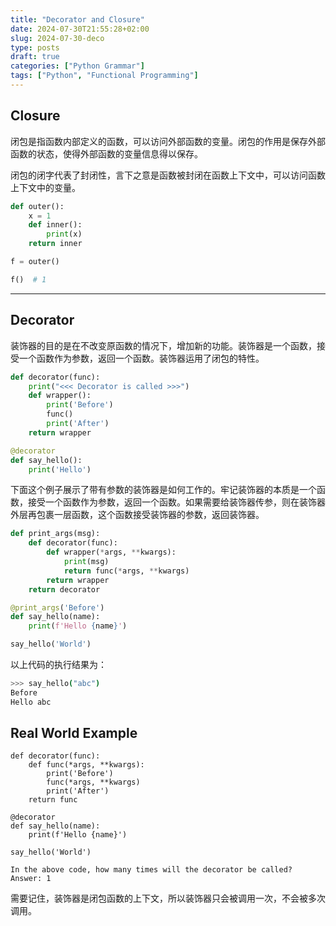 ```yaml
---
title: "Decorator and Closure"
date: 2024-07-30T21:55:28+02:00
slug: 2024-07-30-deco
type: posts
draft: true
categories: ["Python Grammar"]
tags: ["Python", "Functional Programming"]
---
```


## Closure

闭包是指函数内部定义的函数，可以访问外部函数的变量。闭包的作用是保存外部函数的状态，使得外部函数的变量信息得以保存。

闭包的闭字代表了封闭性，言下之意是函数被封闭在函数上下文中，可以访问函数上下文中的变量。

```python
def outer():
    x = 1
    def inner():
        print(x)
    return inner

f = outer()

f()  # 1
```

---

## Decorator

装饰器的目的是在不改变原函数的情况下，增加新的功能。装饰器是一个函数，接受一个函数作为参数，返回一个函数。装饰器运用了闭包的特性。

```python
def decorator(func):
    print("<<< Decorator is called >>>")
    def wrapper():
        print('Before')
        func()
        print('After')
    return wrapper

@decorator
def say_hello():
    print('Hello')
```

下面这个例子展示了带有参数的装饰器是如何工作的。牢记装饰器的本质是一个函数，接受一个函数作为参数，返回一个函数。如果需要给装饰器传参，则在装饰器外层再包裹一层函数，这个函数接受装饰器的参数，返回装饰器。

```python
def print_args(msg):
    def decorator(func):
        def wrapper(*args, **kwargs):
            print(msg)
            return func(*args, **kwargs)
        return wrapper
    return decorator

@print_args('Before')
def say_hello(name):
    print(f'Hello {name}')

say_hello('World')
```

以上代码的执行结果为：

```bash
>>> say_hello("abc")
Before
Hello abc
```

## Real World Example

```plaintext
def decorator(func):
    def func(*args, **kwargs):
        print('Before')
        func(*args, **kwargs)
        print('After')
    return func

@decorator
def say_hello(name):
    print(f'Hello {name}')

say_hello('World')

In the above code, how many times will the decorator be called?
Answer: 1
```

需要记住，装饰器是闭包函数的上下文，所以装饰器只会被调用一次，不会被多次调用。
